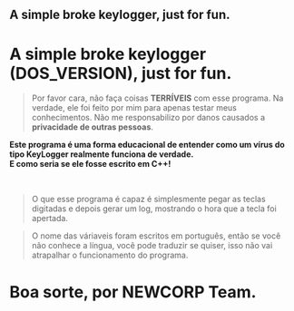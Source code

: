 <h2 text-align="center">A simple broke keylogger, just for fun.</h2>
<h1 text-align="center">A simple broke keylogger (DOS_VERSION), just for fun.</h1>


 > Por favor cara, não faça coisas <strong>TERRÍVEIS</strong> com esse programa. Na verdade, ele foi feito por mim para apenas testar meus conhecimentos. Não me responsabilizo por danos causados a <strong>privacidade de outras pessoas</strong>.

<p>

**Este programa é uma forma educacional de entender como um vírus do tipo KeyLogger realmente funciona de verdade.<br>E como seria se ele fosse escrito em C++!**

<br>
    
> O que esse programa é capaz é simplesmente pegar as teclas digitadas e depois gerar um log, mostrando o hora que a tecla foi apertada.

</p>
<p>

>O nome das váriaveis foram escritos em português, então se você não conhece a língua, você pode traduzir se quiser, isso não vai atrapalhar o funcionamento do programa.
<p>

<h1>


Boa sorte, por NEWCORP Team.
</h1>
